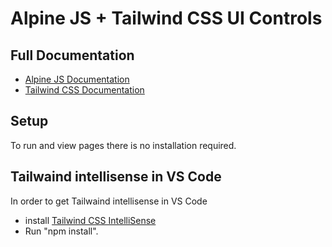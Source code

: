 # Alpine JS + Tailwind CSS UI Controls

## Full Documentation

- [Alpine JS Documentation](https://alpinejs.dev/ 'Alpine JS Documentation')
- [Tailwind CSS Documentation](https://tailwindcss.com/docs 'Tailwind CSS Documentation')

## Setup

To run and view pages there is no installation required.

## Tailwaind intellisense in VS Code

In order to get Tailwaind intellisense in VS Code

- install [Tailwind CSS IntelliSense](https://marketplace.visualstudio.com/items?itemName=bradlc.vscode-tailwindcss 'Tailwind CSS IntelliSense')
- Run "npm install".
